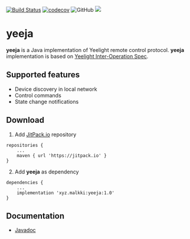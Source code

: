 [![Build Status](https://travis-ci.org/mjaakko/yeeja.svg?branch=master)](https://travis-ci.org/mjaakko/yeeja)
[![codecov](https://codecov.io/gh/mjaakko/yeeja/branch/master/graph/badge.svg)](https://codecov.io/gh/mjaakko/yeeja)
![GitHub](https://img.shields.io/github/license/mjaakko/yeeja.svg)
[![](https://jitpack.io/v/xyz.malkki/yeeja.svg)](https://jitpack.io/#xyz.malkki/yeeja)
# yeeja

**yeeja** is a Java implementation of Yeelight remote control protocol. 
**yeeja** implementation is based on [Yeelight Inter-Operation 
Spec](https://www.yeelight.com/download/Yeelight_Inter-Operation_Spec.pdf).

## Supported features

* Device discovery in local network
* Control commands
* State change notifications

## Download

1. Add [JitPack.io](https://jitpack.io/) repository
```
repositories {
	...
	maven { url 'https://jitpack.io' }
}
```
2. Add **yeeja** as dependency
```
dependencies {
	...
	implementation 'xyz.malkki:yeeja:1.0'
}
```

## Documentation

* [Javadoc](https://javadoc.jitpack.io/xyz/malkki/yeeja/1.0/javadoc/)

